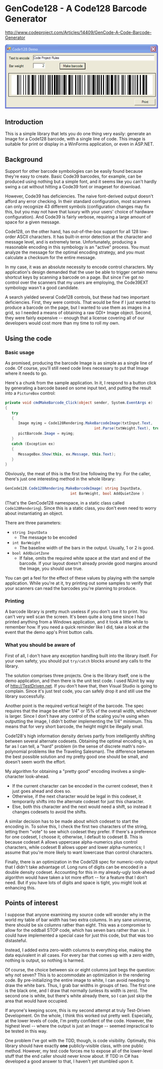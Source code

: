 # GenCode128 - A Code128 Barcode Generator

http://www.codeproject.com/Articles/14409/GenCode-A-Code-Barcode-Generator

![GenCode128 - A Code128 Barcode Generator](Images/GenCode128.png)

## Introduction

This is a simple library that lets you do one thing very easily: generate an Image for a Code128 barcode, with a single line of code. This image is suitable for print or display in a WinForms application, or even in ASP.NET.

## Background

Support for other barcode symbologies can be easily found because they're easy to create. Basic Code39 barcodes, for example, can be produced using nothing but a simple font, and it seems like you can't hardly swing a cat without hitting a Code39 font or imageset for download.

However, Code39 has deficiencies. The naive font-derived output doesn't afford any error checking. In their standard configuration, most scanners can only recognize 43 different symbols (configuration changes may fix this, but you may not have that luxury with your users' choice of hardware configuration). And Code39 is fairly verbose, requiring a large amount of space for a given message.

Code128, on the other hand, has out-of-the-box support for all 128 low-order ASCII characters. It has built-in error detection at the character and message level, and is extremely terse. Unfortunately, producing a reasonable encoding in this symbology is an "active" process. You must analyze the message for the optimal encoding strategy, and you must calculate a checksum for the entire message.

In my case, it was an absolute necessity to encode control characters. My application's design demanded that the user be able to trigger certain menu shortcut keys by scanning a barcode on a page. But since I've got no control over the scanners that my users are employing, the Code39EXT symbology wasn't a good candidate.

A search yielded several Code128 controls, but these had two important deficiencies. First, they were controls. That would be fine if I just wanted to produce a barcode on the page, but I wanted to use them as images in a grid, so I needed a means of obtaining a raw GDI+ Image object. Second, they were fairly expensive -- enough that a license covering all of our developers would cost more than my time to roll my own.

## Using the code

### Basic usage

As promised, producing the barcode Image is as simple as a single line of code. Of course, you'll still need code lines necessary to put that Image where it needs to go.

Here's a chunk from the sample application. In it, I respond to a button click by generating a barcode based on some input text, and putting the result into a `PictureBox` control:

```cs
private void cmdMakeBarcode_Click(object sender, System.EventArgs e)
{
   try
   {
      Image myimg = Code128Rendering.MakeBarcodeImage(txtInput.Text, 
                                         int.Parse(txtWeight.Text), true);
      pictBarcode.Image = myimg;
   }
   catch (Exception ex)
   {
      MessageBox.Show(this, ex.Message, this.Text);
   }
}
```

Obviously, the meat of this is the first line following the try. For the caller, there's just one interesting method in the whole library:

```cs
GenCode128.Code128Rendering.MakeBarcodeImage( string InputData, 
                              int BarWeight, bool AddQuietZone )
```

(That's the GenCode128 namespace, in a static class called `Code128Rendering`). Since this is a static class, you don't even need to worry about instantiating an object.

There are three parameters:

* `string InputData`
  * The message to be encoded
* `int BarWeight`
  * The baseline width of the bars in the output. Usually, 1 or 2 is good.
* `bool AddQuietZone`
  * If false, omits the required white space at the start and end of the barcode. If your layout doesn't already provide good margins around the Image, you should use true.

You can get a feel for the effect of these values by playing with the sample application. While you're at it, try printing out some samples to verify that your scanners can read the barcodes you're planning to produce.

### Printing

A barcode library is pretty much useless if you don't use it to print. You can't very well scan the screen. It's been quite a long time since I had printed anything from a Windows application, and it took a little while to remember how. If you need a quick reminder like I did, take a look at the event that the demo app's Print button calls.

### What you should be aware of

First of all, I don't have any exception handling built into the library itself. For your own safety, you should put `try/catch` blocks around any calls to the library.

The solution comprises three projects. One is the library itself, one is the demo application, and then there is the unit test code. I used NUnit by way of http://TestDriven.net. If you don't have that, then Visual Studio is going to complain. Since it's just test code, you can safely drop it and still use the library successfully.

Another point is the required vertical height of the barcode. The spec requires that the image be either 1/4" or 15% of the overall width, whichever is larger. Since I don't have any control of the scaling you're using when outputting the image, I didn't bother implementing the 1/4" minimum. This means that for very short barcode, the height might be illegally small.

Code128's high information density derives partly from intelligently shifting between several alternate codesets. Obtaining the optimal encoding is, as far as I can tell, a "hard" problem (in the sense of discrete math's non-polynomial problems like the Traveling Salesman). The difference between the best possible solution and my pretty good one should be small, and doesn't seem worth the effort.

My algorithm for obtaining a "pretty good" encoding involves a single-character look-ahead.

* If the current character can be encoded in the current codeset, then it just goes ahead and does so.
* Otherwise, if the next character would be legal in this codeset, it temporarily shifts into the alternate codeset for just this character.
* Else, both this character and the next would need a shift, so instead it changes codesets to avoid the shifts.

A similar decision has to be made about which codeset to start the encoding in. To solve this, I check the first two characters of the string, letting them "vote" to see which codeset they prefer. If there's a preference for one codeset, I choose it; otherwise, I default to codeset B. This is because codeset A allows uppercase alpha-numerics plus control characters, while codeset B allows upper and lower alpha-numerics; I assume that you're more likely to want lowercase than control characters.

Finally, there is an optimization in the Code128 spec for numeric-only output that I didn't take advantage of. Long runs of digits can be encoded in a double density codeset. Accounting for this in my already-ugly look-ahead algorithm would have taken a lot more effort -- for a feature that I don't need. But if you have lots of digits and space is tight, you might look at enhancing this.

## Points of interest

I suppose that anyone examining my source code will wonder why in the world my table of bar width has two extra columns. In any sane universe, there should be six columns rather than eight. This was a compromise to allow for the oddball STOP code, which has seven bars rather than six. I could have implemented a special case for just this code, but that was too distasteful.

Instead, I added extra zero-width columns to everything else, making the data equivalent in all cases. For every bar that comes up with a zero width, nothing is output, so nothing is harmed.

Of course, the choice between six or eight columns just begs the question: why not seven? This is to accommodate an optimization in the rendering code. By pre-initializing the entire image to white, I can avoid needing to draw the white bars. Thus, I grab bar widths in groups of two. The first one is the black one, and I draw that normally (unless its width is zero). The second one is white, but there's white already there, so I can just skip the area that would have occupied.

If anyone's keeping score, this is my second attempt at truly Test-Driven Development. On the whole, I think this worked out pretty well. Especially, at the lower levels of code, I'm pretty confident of the code. However, the highest level -- where the output is just an Image -- seemed impractical to be tested in this way.

One problem I've got with the TDD, though, is code visibility. Optimally, this library should have exactly **one** publicly-visible class, with one public method. However, my test code forces me to expose all of the lower-level stuff that the end caller should never know about. If TDD in C# has developed a good answer to that, I haven't yet stumbled upon it.
